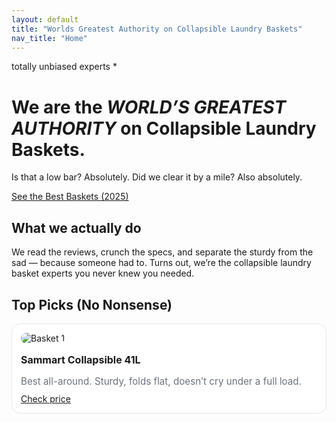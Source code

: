 ```yaml
---
layout: default
title: "Worlds Greatest Authority on Collapsible Laundry Baskets"
nav_title: "Home"
---
```

<p class="kicker">totally unbiased experts *</p>

<div class="hero">
  <h1>We are the <em>WORLD’S GREATEST AUTHORITY</em> on Collapsible Laundry Baskets.</h1>
  <p class="sub">Is that a low bar? Absolutely. Did we clear it by a mile? Also absolutely.</p>
  <a class="cta" href="/guides/best-collapsible-laundry-baskets-2025/">See the Best Baskets (2025)</a>
</div>

<section class="trust">
  <h2>What we actually do</h2>
  <p>
    We read the reviews, crunch the specs, and separate the sturdy from the sad — because someone had to. 
    Turns out, we’re the collapsible laundry basket experts you never knew you needed.
  </p>
</section>
<section class="top-picks">
  <h2>Top Picks (No Nonsense)</h2>
  <div class="cards" style="display:grid;grid-template-columns:repeat(auto-fit,minmax(220px,1fr));gap:16px;margin-top:12px">
    <article class="card" style="background:#fff;border:1px solid #e5e7eb;border-radius:14px;padding:14px">
      <img src="/path/to/product1.jpg" alt="Basket 1" style="border-radius:10px;margin-bottom:10px">
      <h3 style="margin:6px 0 6px;font-size:1rem">Sammart Collapsible 41L</h3>
      <p style="color:#6b7280;font-size:.95rem;margin-bottom:10px">Best all-around. Sturdy, folds flat, doesn’t cry under a full load.</p>
      <a class="cta" href="YOUR_AFFILIATE_LINK">Check price</a>
    </article>
    <!-- duplicate 2–3 cards -->
  </div>
</section>
